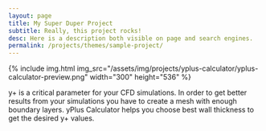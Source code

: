 ```yaml
---
layout: page
title: My Super Duper Project
subtitle: Really, this project rocks!
desc: Here is a description both visible on page and search engines.
permalink: /projects/themes/sample-project/
---
```

{% include img.html img_src="/assets/img/projects/yplus-calculator/yplus-calculator-preview.png" width="300" height="536" %}

<p>y+ is a critical parameter for your CFD simulations. In order to get better results from your simulations you have to create a mesh with enough boundary layers. yPlus Calculator helps you choose best wall thickness to get the desired y+ values.</p>
